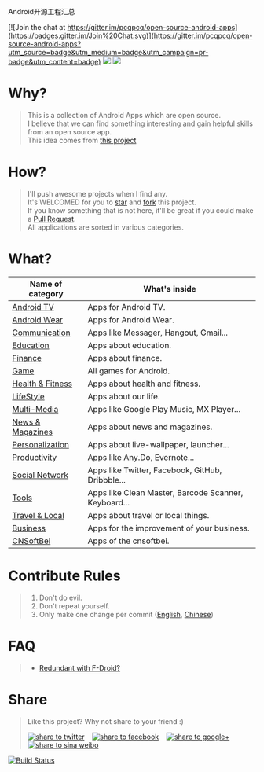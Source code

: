 Android开源工程汇总

[![Join the chat at https://gitter.im/pcqpcq/open-source-android-apps](https://badges.gitter.im/Join%20Chat.svg)](https://gitter.im/pcqpcq/open-source-android-apps?utm_source=badge&utm_medium=badge&utm_campaign=pr-badge&utm_content=badge)  [![](https://img.shields.io/badge/AndroidWeekly-%23145-blue.svg)](http://androidweekly.net/issues/issue-145) [![](https://img.shields.io/badge/habrahabr.ru-%2395%20-lightgrey.svg)](http://habrahabr.ru/post/253713/)

# Why?
> This is a collection of Android Apps which are open source.  
> I believe that we can find something interesting and gain helpful skills from an open source app.  
> This idea comes from [this project](https://github.com/dkhamsing/open-source-ios-apps)


# How?
> I'll push awesome projects when I find any.  
> It's WELCOMED for you to [star](https://github.com/pcqpcq/open-source-android-apps/stargazers) and [fork](https://github.com/pcqpcq/open-source-android-apps#fork-destination-box) this project.   
> If you know something that is not here, it'll be great if you could make a [Pull Request](https://github.com/pcqpcq/open-source-android-apps/pulls).  
> All applications are sorted in various categories.   


# What?
| Name of category | What's inside |
  ---------------- | ------------- 
[Android TV](categories/android_tv.md) | Apps for Android TV. 
[Android Wear](categories/android_wear.md) | Apps for Android Wear. 
[Communication](categories/communication.md) | Apps like Messager, Hangout, Gmail... 
[Education](categories/education.md) | Apps about education. 
[Finance](categories/finance.md) | Apps about finance. 
[Game](categories/game.md) | All games for Android. 
[Health & Fitness](categories/health_fitness.md) | Apps about health and fitness. 
[LifeStyle](categories/life_style.md) | Apps about our life. 
[Multi-Media](categories/multi_media.md) | Apps like Google Play Music, MX Player... 
[News & Magazines](categories/news_and_magazines.md) | Apps about news and magazines. 
[Personalization](categories/personalization.md) | Apps about live-wallpaper, launcher... 
[Productivity](categories/productivity.md) | Apps like Any.Do, Evernote... 
[Social Network](categories/social_network.md) | Apps like Twitter, Facebook, GitHub, Dribbble... 
[Tools](categories/tools.md) | Apps like Clean Master, Barcode Scanner, Keyboard...
[Travel & Local](categories/travel_and_local.md) | Apps about travel or local things.
[Business](categories/business.md) | Apps for the improvement of your business.
[CNSoftBei](https://github.com/kensoon/awesome-cnsoftbei) | Apps of the cnsoftbei.

# Contribute Rules
> 1. Don't do evil.
> 2. Don't repeat yourself.
> 3. Only make one change per commit ([English](http://blog.ploeh.dk/2015/01/15/10-tips-for-better-pull-requests/), [Chinese](http://www.infoq.com/cn/news/2015/02/pull-reques-ten-suggestion))


# FAQ
> * [Redundant with F-Droid?](https://github.com/pcqpcq/open-source-android-apps/issues/16)


# Share  
> Like this project? Why not share to your friend :)  
>   
> <a href="https://twitter.com/intent/tweet?text=Look%20at%20this%20nice%20project,%20a%20collection%20of%20Android%20open%20source%20apps.%20Made%20by%20@pcq019.%20https://github.com/pcqpcq/open-source-android-apps" target="_blank" title="share to twitter" style="width:100%"><img src="http://i.imgur.com/GlSWEr7.png" title="share to twitter"/></a>&nbsp;&nbsp;&nbsp;&nbsp;<a href="https://www.facebook.com/sharer/sharer.php?u=https://github.com/pcqpcq/open-source-android-apps" target="_blank" title="share to facebook" style="width:100%"><img src="http://i.imgur.com/0evE2QJ.png" title="share to facebook"/></a>&nbsp;&nbsp;&nbsp;&nbsp;<a href="https://plus.google.com/share?url=https://github.com/pcqpcq/open-source-android-apps" target="_blank" title="share to google+" style="width:100%"><img src="http://i.imgur.com/zvDBPqj.png" title="share to google+"/></a>&nbsp;&nbsp;&nbsp;&nbsp;<a href="http://service.weibo.com/share/share.php?searchPic=false&title=Android%25E5%25BC%2580%25E6%25BA%2590%25E5%25BA%2594%25E7%2594%25A8%25E9%259B%2586%25E5%2590%2588%2520by%2520@pcqpcq%2520&url=https://github.com/pcqpcq/open-source-android-apps&utm_content=share_button&utm_campaign=post_show&utm_medium=github&utm_source=weibo" target="_blank" title="share to sina weibo" style="width:100%"><img src="http://i.imgur.com/pH9q4qu.png" title="share to sina weibo"/></a>


[![Build Status](https://travis-ci.org/pcqpcq/open-source-android-apps.svg?branch=master)](https://travis-ci.org/pcqpcq/open-source-android-apps/builds "Travis CI")

